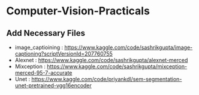 # Computer-Vision-Practicals

## Add Necessary Files

* image_captioining : https://www.kaggle.com/code/sashrikgupta/image-captioning?scriptVersionId=207760755
* Alexnet : https://www.kaggle.com/code/sashrikgupta/alexnet-merced
* Mixception : https://www.kaggle.com/code/sashrikgupta/mixception-merced-95-7-accurate
* Unet : https://www.kaggle.com/code/priyankdl/sem-segmentation-unet-pretrained-vgg16encoder
